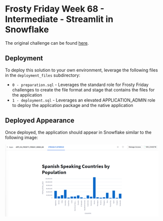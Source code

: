 
# Frosty Friday Week 68 - Intermediate - Streamlit in Snowflake

The original challenge can be found [here](https://frostyfriday.org/blog/2023/10/20/week-68-intermediate/).

## Deployment

To deploy this solution to your own environment, leverage the following files in the `deployment_files` subdirectory:

- `0 - preparation.sql` - Leverages the standard role for Frosty Friday challenges to create the file format and stage that contains the files for the application
- `1 - deployment.sql` - Leverages an elevated APPLICATION_ADMIN role to deploy the application package and the native application

## Deployed Appearance

Once deployed, the application should appear in Snowflake similar to the following image:

![Application Output](./images/application_output.png)
